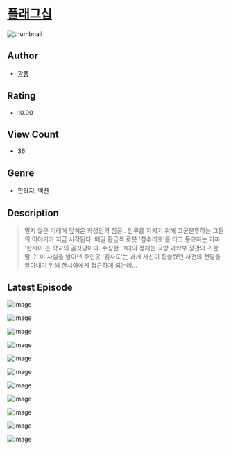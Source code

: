 # [플래그십](https://comic.naver.com/challenge/list?titleId=810786)
![thumbnail](https://image-comic.pstatic.net/user_contents_data/challenge_comic/2023/05/25/365270/upload_7306025189366129464_480x623.jpeg)

## Author
- [광풍](https://comic.naver.com/artistTitle?id=365270)

## Rating
- 10.00

## View Count
- 36

## Genre
- 판타지, 액션

## Description
> 멀지 않은 미래에 덮쳐온 화성인의 침공.. 인류를 지키기 위해 고군분투하는 그들의 이야기가 지금 시작된다. 매일 황금색 로봇 '참수리호'를 타고 등교하는 괴짜 '한시아'는 학교의 골칫덩이다. 수상한 그녀의 정체는 국방 과학부 장관의 귀한 딸..?! 이 사실을 알아낸 주인공 '김사도'는 과거 자신이 휩쓸렸던 사건의 전말을 알아내기 위해 한시아에게 접근하게 되는데...


## Latest Episode
![image](https://image-comic.pstatic.net/user_contents_data/challenge_comic/2023/05/25/365270/upload_7147272210807861345.jpeg)

![image](https://image-comic.pstatic.net/user_contents_data/challenge_comic/2023/05/25/365270/upload_7161621937014452532.jpeg)

![image](https://image-comic.pstatic.net/user_contents_data/challenge_comic/2023/05/25/365270/upload_3978477496222036068.jpeg)

![image](https://image-comic.pstatic.net/user_contents_data/challenge_comic/2023/05/25/365270/upload_7306581567247692083.jpeg)

![image](https://image-comic.pstatic.net/user_contents_data/challenge_comic/2023/05/25/365270/upload_4050478121763811893.jpeg)

![image](https://image-comic.pstatic.net/user_contents_data/challenge_comic/2023/05/25/365270/upload_7003485776624247142.jpeg)

![image](https://image-comic.pstatic.net/user_contents_data/challenge_comic/2023/05/25/365270/upload_7364337810006238822.jpeg)

![image](https://image-comic.pstatic.net/user_contents_data/challenge_comic/2023/05/25/365270/upload_7377793611795359031.jpeg)

![image](https://image-comic.pstatic.net/user_contents_data/challenge_comic/2023/05/25/365270/upload_7293642690421614136.jpeg)

![image](https://image-comic.pstatic.net/user_contents_data/challenge_comic/2023/05/25/365270/upload_3474072130259739952.jpeg)

![image](https://image-comic.pstatic.net/user_contents_data/challenge_comic/2023/05/25/365270/upload_4135483556140036149.jpeg)
